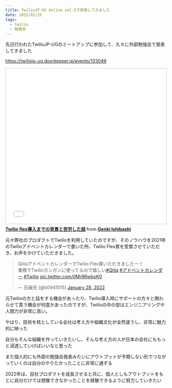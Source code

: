```yaml
---
title: TwilioJP-UG Online vol.5で発表してきました
date: 2022/02/25
tags:
  - twilio
  - 勉強会
---
```


先日行われたTwilioJP-UGのミートアップに参加して、久々に外部勉強会で発表してきました

https://twiliojp-ug.doorkeeper.jp/events/133049

<iframe src="//www.slideshare.net/slideshow/embed_code/key/1qO0jqqXGzDVcZ" width="595" height="485" frameborder="0" marginwidth="0" marginheight="0" scrolling="no" style="border:1px solid #CCC; border-width:1px; margin-bottom:5px; max-width: 100%;" allowfullscreen> </iframe> <div style="margin-bottom:5px"> <strong> <a href="//www.slideshare.net/genkiishibashi3/twilio-flex-251282309" title="Twilio flex導入までの背景と苦労した話" target="_blank">Twilio flex導入までの背景と苦労した話</a> </strong> from <strong><a href="//www.slideshare.net/genkiishibashi3" target="_blank">Genki Ishibashi</a></strong> </div>

元々弊社のプロダクトでTwilioを利用していたのですが、そのノウハウを2021年のTwilioアドベントカレンダーで書いた所、Twilio Flex賞を受賞させていただき、お声をかけていただきました。

<blockquote class="twitter-tweet"><p lang="ja" dir="ltr">QiitaアドベントカレンダーでTwilio Flex賞いただきましたー！<br>業務でTwilioガンガンに使ってるので嬉しい<a href="https://twitter.com/hashtag/Qiita?src=hash&amp;ref_src=twsrc%5Etfw">#Qiita</a> <a href="https://twitter.com/hashtag/%E3%82%A2%E3%83%89%E3%83%99%E3%83%B3%E3%83%88%E3%82%AB%E3%83%AC%E3%83%B3%E3%83%80%E3%83%BC?src=hash&amp;ref_src=twsrc%5Etfw">#アドベントカレンダー</a> <a href="https://twitter.com/hashtag/Twilio?src=hash&amp;ref_src=twsrc%5Etfw">#Twilio</a> <a href="https://t.co/0Mr9RwboK0">pic.twitter.com/0Mr9RwboK0</a></p>&mdash; 石破氏 (@b0941015) <a href="https://twitter.com/b0941015/status/1486915309206663169?ref_src=twsrc%5Etfw">January 28, 2022</a></blockquote> <script async src="https://platform.twitter.com/widgets.js" charset="utf-8"></script>

元Twilioの方と話をする機会があったり、Twilio導入時にサポートの方々と関わらせて貰う機会が何度かあったのですが、Twilioの中の型はエンジニアリングや人間力が非常に高い。

やはり、技術を核としている会社は考え方や組織文化が全然違うし、非常に魅力的に映った

自分もそんな組織を作っていきたいし、そんな考え方の人が日本の会社にももっと浸透していけばいいなと思った

また個人的にも外部の勉強会発表みたいにアウトプットが予期しない形でつながっていくのは自分のやりたかったことに非常に通ずる

2022年は、自社プロダクトを成長させると共に、個人としもアウトプットをもとに自分だけでは想像できなかったことを経験できるように努力していきたい
